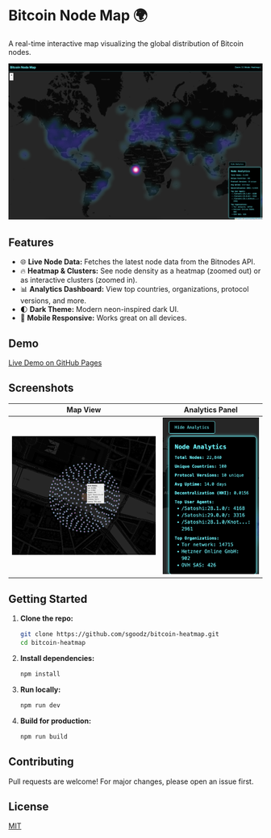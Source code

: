 # Bitcoin Node Map 🌍

A real-time interactive map visualizing the global distribution of Bitcoin nodes.

![Screenshot](./screenshots/main-map.png) <!-- Add your screenshot here -->

## Features

- 🌐 **Live Node Data:** Fetches the latest node data from the Bitnodes API.
- 🔥 **Heatmap & Clusters:** See node density as a heatmap (zoomed out) or as interactive clusters (zoomed in).
- 📊 **Analytics Dashboard:** View top countries, organizations, protocol versions, and more.
- 🌓 **Dark Theme:** Modern neon-inspired dark UI.
- 📱 **Mobile Responsive:** Works great on all devices.

## Demo

[Live Demo on GitHub Pages](https://sgoodz.github.io/bitcoin-heatmap/)

## Screenshots

| Map View                      | Analytics Panel                           |
| ----------------------------- | ----------------------------------------- |
| ![Map](./screenshots/map.png) | ![Analytics](./screenshots/analytics.png) |

## Getting Started

1. **Clone the repo:**

   ```sh
   git clone https://github.com/sgoodz/bitcoin-heatmap.git
   cd bitcoin-heatmap
   ```

2. **Install dependencies:**

   ```sh
   npm install
   ```

3. **Run locally:**

   ```sh
   npm run dev
   ```

4. **Build for production:**
   ```sh
   npm run build
   ```

## Contributing

Pull requests are welcome! For major changes, please open an issue first.

## License

[MIT](./LICENSE)
